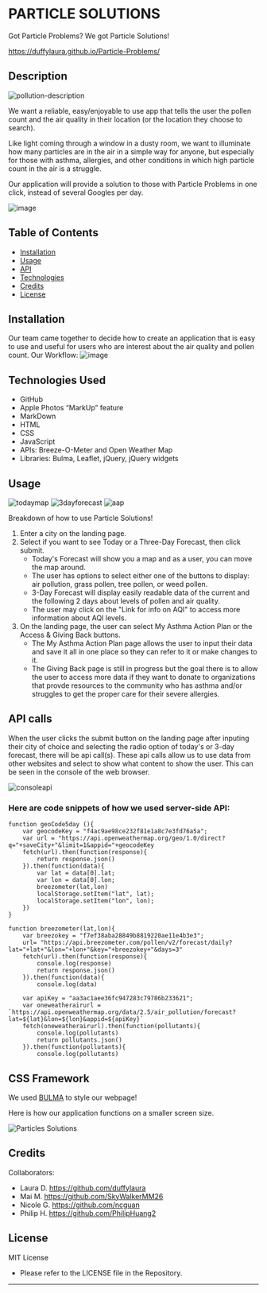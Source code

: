# PARTICLE SOLUTIONS
Got Particle Problems? We got Particle Solutions!

https://duffylaura.github.io/Particle-Problems/

## Description
![pollution-description](https://user-images.githubusercontent.com/113512061/196066564-b4a25c7d-a447-4369-aa2c-151c199b07e1.png)

We want a reliable, easy/enjoyable to use app that tells the user the pollen count and the air quality in their location (or the location they choose to search). 

Like light coming through a window in a dusty room, we want to illuminate how many particles are in the air in a simple way for anyone, but especially for those with asthma, allergies, and other conditions in which high particle count in the air is a struggle. 

Our application will provide a solution to those with Particle Problems in one click, instead of several Googles per day. 

![image](https://user-images.githubusercontent.com/113512061/196461906-d53b02ea-7879-45e6-963e-348309ab4372.png)


## Table of Contents 

- [Installation](#installation)
- [Usage](#usage)
- [API](#api-calls)
- [Technologies](#technologies-used)
- [Credits](#credits)
- [License](#license)

## Installation
 
 Our team came together to decide how to create an application that is easy to use and useful for users who are interest about the air quality and pollen count. 
 Our Workflow:
 ![image](https://user-images.githubusercontent.com/113512061/196134893-112b77c0-95cc-49d8-8e49-ab04d6e85f21.png)


## Technologies Used    
* GitHub
* Apple Photos “MarkUp” feature
* MarkDown
* HTML
* CSS 
* JavaScript 
* APIs: Breeze-O-Meter and Open Weather Map
* Libraries: Bulma, Leaflet, jQuery, jQuery widgets

 ## Usage

![todaymap](https://user-images.githubusercontent.com/113512061/196237021-f0ef57b5-e4f9-41d6-b01a-c2f6bb6dfbde.gif)
![3dayforecast](https://user-images.githubusercontent.com/113512061/196237689-4dfadbb8-8f8f-4b22-af0b-f3d8d7ef1798.gif)
![aap](https://user-images.githubusercontent.com/113512061/196238033-a1c77de2-e2e7-43df-ae3c-ff880b8d894a.gif)


 
Breakdown of how to use Particle Solutions!
1. Enter a city on the landing page.
2. Select if you want to see Today or a Three-Day Forecast, then click submit.
    * Today's Forecast will show you a map and as a user, you can move the map around.
    * The user has options to select either one of the buttons to display: air pollution, grass pollen, tree pollen, or weed pollen.
    * 3-Day Forecast will display easily readable data of the current and the following 2 days about levels of pollen and air quality.
    * The user may click on the "Link for info on AQI" to access more information about AQI levels.
3. On the landing page, the user can select My Asthma Action Plan or the Access & Giving Back buttons. 
    * The My Asthma Action Plan page allows the user to input their data and save it all in one place so they can refer to it or make changes to it.
    * The Giving Back page is still in progress but the goal there is to allow the user to access more data if they want to donate to organizations that provde resources to the community who has asthma and/or struggles to get the proper care for their severe allergies. 


## API calls 
When the user clicks the submit button on the landing page after inputing their city of choice and selecting the radio option of today's or 3-day forecast, there will be api call(s). These api calls allow us to use data from other websites and select to show what content to show the user. This can be seen in the console of the web browser. 

![consoleapi](https://user-images.githubusercontent.com/113512061/196467298-166d442b-517b-429e-b342-1a7551616b33.gif)



###  Here are code snippets of how we used server-side API:

```
function geoCode5day (){
    var geocodeKey = "f4ac9ae98ce232f81e1a8c7e3fd76a5a";
    var url = "https://api.openweathermap.org/geo/1.0/direct?q="+saveCity+"&limit=1&appid="+geocodeKey
    fetch(url).then(function(response){
        return response.json()
    }).then(function(data){
        var lat = data[0].lat;
        var lon = data[0].lon;
        breezometer(lat,lon)
        localStorage.setItem("lat", lat);
        localStorage.setItem("lon", lon);
    })
}
```

```
function breezometer(lat,lon){
    var breezokey = "f7ef38aba28849b8819220ae11e4b3e3";
    url= "https://api.breezometer.com/pollen/v2/forecast/daily?lat="+lat+"&lon="+lon+"&key="+breezokey+"&days=3"
    fetch(url).then(function(response){ 
        console.log(response)
        return response.json()
    }).then(function(data){
        console.log(data)
        
    var apiKey = "aa3ac1aee36fc947283c79786b233621";
    var oneweatherairurl = `https://api.openweathermap.org/data/2.5/air_pollution/forecast?lat=${lat}&lon=${lon}&appid=${apiKey}`
    fetch(oneweatherairurl).then(function(pollutants){
        console.log(pollutants)
        return pollutants.json()
    }).then(function(pollutants){
        console.log(pollutants)
```

## CSS Framework

We used [BULMA](https://bulma.io/) to style our webpage!

Here is how our application functions on a smaller screen size.

![Particles Solutions](https://user-images.githubusercontent.com/113512061/196472775-579aca27-3bd8-4274-aa4a-8533843c665e.gif)



## Credits

Collaborators:
* Laura D. https://github.com/duffylaura
* Mai M. https://github.com/SkyWalkerMM26
* Nicole G. https://github.com/ncguan
* Philip H. https://github.com/PhilipHuang2

## License

MIT License
* Please refer to the LICENSE file in the Repository.

---

